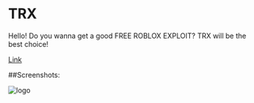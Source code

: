 # TRX
Hello! Do you wanna get a good FREE ROBLOX EXPLOIT? TRX will be the best choice!

[Link](https://trx-roblox.com/ "TRX Website")

##Screenshots:

![logo](https://trx-roblox.com/img/app.png "Screenshot")
